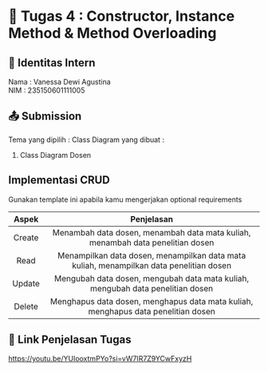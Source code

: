 # 📁 Tugas 4 : Constructor, Instance Method & Method Overloading

## 👤 Identitas Intern
Nama : Vanessa Dewi Agustina             
NIM  : 235150601111005

## 📤 Submission

Tema yang dipilih : 
Class Diagram yang dibuat : 
1. Class Diagram Dosen

## Implementasi CRUD

Gunakan template ini apabila kamu mengerjakan optional requirements

| Aspek | Penjelasan    |     
| :---:   | :---: | 
| Create | Menambah data dosen, menambah data mata kuliah, menambah data penelitian dosen | 
| Read | Menampilkan data dosen, menampilkan data mata kuliah, menampilkan data penelitian dosen  | 
| Update | Mengubah data dosen, mengubah data mata kuliah, mengubah data penelitian dosen | 
| Delete | Menghapus data dosen, menghapus data mata kuliah, menghapus data penelitian dosen | 



## 🔗 Link Penjelasan Tugas

https://youtu.be/YUIooxtmPYo?si=vW7IR7Z9YCwFxyzH
